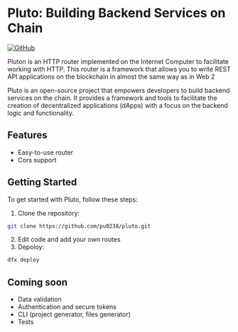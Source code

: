 # Pluto: Building Backend Services on Chain

<a href="https://github.com/pu0238/pluto" target="_new">
    <img src="https://img.shields.io/badge/GitHub-pu0238/pluto-blue.svg" alt="GitHub">
</a>

Pluton is an HTTP router implemented on the Internet Computer to facilitate working with HTTP. This router is a framework that allows you to write REST API applications on the blockchain in almost the same way as in Web 2

Pluto is an open-source project that empowers developers to build backend services on the chain. It provides a framework and tools to facilitate the creation of decentralized applications (dApps) with a focus on the backend logic and functionality.

## Features
- Easy-to-use router
- Cors support

## Getting Started

To get started with Pluto, follow these steps:

1. Clone the repository:

``` bash
git clone https://github.com/pu0238/pluto.git
```

2. Edit code and add your own routes
3. Depoloy:
``` bash
dfx deploy
```

## Coming soon
- Data validation
- Authentication and secure tokens
- CLI (project generator, files generator)
- Tests